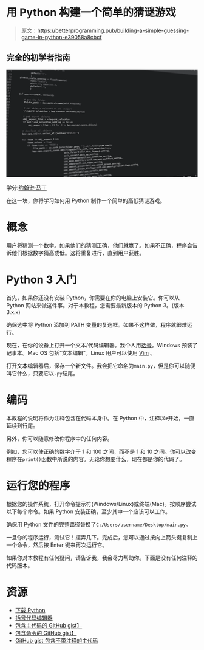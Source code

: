 # 用 Python 构建一个简单的猜谜游戏

> 原文：<https://betterprogramming.pub/building-a-simple-guessing-game-in-python-e39058a8cbcf>

## 完全的初学者指南

![](img/8d34e5b6bea18f91ee6ba8a227ca76d2.png)

学分:[约翰逊·马丁](https://pixabay.com/photos/code-programming-python-1084923/)

在这一块，你将学习如何用 Python 制作一个简单的高低猜谜游戏。

# 概念

用户将猜测一个数字。如果他们的猜测正确，他们就赢了。如果不正确，程序会告诉他们根据数字猜高或低。这将重复进行，直到用户获胜。

# Python 3 入门

首先，如果你还没有安装 Python，你需要在你的电脑上安装它。你可以从 Python 网站来做这件事。对于本教程，您需要最新版本的 Python 3。(版本 3.x.x)

确保选中将 Python 添加到 PATH 变量的复选框。如果不这样做，程序就很难运行。

现在，在你的设备上打开一个文本/代码编辑器。我个人用[括号](http://brackets.io/)。Windows 预装了记事本。Mac OS 包括“文本编辑”。Linux 用户可以使用 [Vim](https://www.vim.org/) 。

打开文本编辑器后，保存一个新文件。我会把它命名为`main.py`，但是你可以随便叫它什么，只要它以`.py`结尾。

# 编码

本教程的说明将作为注释包含在代码本身中。在 Python 中，注释以`#`开始，一直延续到行尾。

另外，你可以随意修改你程序中的任何内容。

例如，您可以使正确的数字介于 1 和 100 之间，而不是 1 和 10 之间。你可以改变程序在`print()`函数中所说的内容。无论你想要什么，现在都是你的代码了。

# 运行您的程序

根据您的操作系统，打开命令提示符(Windows/Linux)或终端(Mac)。按顺序尝试以下每个命令。如果 Python 安装正确，至少其中一个应该可以工作。

确保用 Python 文件的完整路径替换了`C:/Users/username/Desktop/main.py`。

一旦你的程序运行，测试它！摆弄几下。完成后，您可以通过按向上箭头键复制上一个命令，然后按 Enter 键来再次运行它。

如果你对本教程有任何疑问，请告诉我，我会尽力帮助你。下面是没有任何注释的代码版本。

# 资源

*   [下载 Python](https://www.python.org/downloads/)
*   [括号代码编辑器](http://brackets.io/)
*   [包含主代码的 GitHub gist】](https://gist.github.com/bsoyka/e2a3361d3a5691f3fce80694b2543574)
*   [包含命令的 GitHub gist】](https://gist.github.com/bsoyka/72c8091ad2ef171a362916c826adacb8)
*   [GitHub gist 包含不带注释的主代码](https://gist.github.com/bsoyka/a253dd91974d2b91010c85064480e4cb)